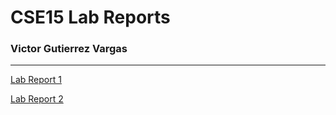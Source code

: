 # CSE15 Lab Reports
### Victor Gutierrez Vargas
---


[Lab Report 1](lab-report-1-week-0.html)

[Lab Report 2](lab-report-2-week-1.html)